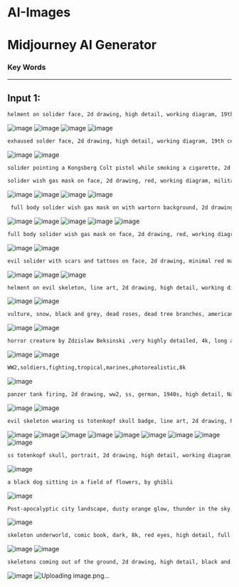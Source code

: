 # AI-Images

# Midjourney AI Generator

### Key Words

---

## Input 1:

```bash
helment on solider face, 2d drawing, high detail, working diagram, 19th century, red eyes, ww2, world war 2, detailed working diagram, combat
```
![image](https://user-images.githubusercontent.com/45083490/188250470-49f45e61-ee07-48e0-9939-323750bd33d1.png)
![image](https://user-images.githubusercontent.com/45083490/188250516-65cc6c27-0922-4dfe-ae76-3b88adab2e1e.png)
![image](https://user-images.githubusercontent.com/45083490/188250592-cc7af5c3-8969-49c4-ad02-6125fb324f41.png)
![image](https://user-images.githubusercontent.com/45083490/188250818-18e31f4b-e3c2-46de-8305-9b5ca8b7b7a6.png)

```bash
exhaused solder face, 2d drawing, high detail, working diagram, 19th century, red eyes, ww2, world war 2, detailed working diagram, combat uniform, ss, military insignia, insignia, glit metal, german military uniform
```
![image](https://user-images.githubusercontent.com/45083490/188250879-443545f9-c899-4f03-a9e3-5577d300bb0e.png)
![image](https://user-images.githubusercontent.com/45083490/188250936-d389c028-6736-41f1-8d85-9bdb0d457250.png)


```bash
solider pointing a Kongsberg Colt pistol while smoking a cigarette, 2d drawing, red, working diagram, blueprint,  military, insignia, rank, combat uniform, ss, high details, ww2, world war 2, helment, 1940s
```

```bash
solider wish gas mask on face, 2d drawing, red, working diagram, military, insignia, rank, combat uniform, ss, high details, ww2, world war 2, helment, 1940s, tired, exhaused
```
![image](https://user-images.githubusercontent.com/45083490/188251499-96b27157-004d-4624-b81a-c350637c00ab.png)
![image](https://user-images.githubusercontent.com/45083490/188251584-a6f64ce2-0a63-48a4-87db-1a871967f8f1.png)
![image](https://user-images.githubusercontent.com/45083490/188251628-c326ec86-7e94-4571-9749-bf58961f4524.png)
![image](https://user-images.githubusercontent.com/45083490/188251660-cb178f42-e0bc-43be-b494-1cfa5e3928c6.png)


```bash
 full body solider wish gas mask on with wartorn background, 2d drawing, minimal red marks, working diagram, military, insignia, rank, combat uniform, ss, high details, ww2, world war 2, helment, 1940s
```
![image](https://user-images.githubusercontent.com/45083490/188252273-a0d14590-186a-4bf7-847b-75d5ca725a67.png)
![image](https://user-images.githubusercontent.com/45083490/188252293-3da09cd8-64fa-4d39-9ddc-463a7abdb9ea.png)
![image](https://user-images.githubusercontent.com/45083490/188252315-35a8f6fb-e7da-48b7-ad57-52b5c1ded2c5.png)
![image](https://user-images.githubusercontent.com/45083490/188252356-8a4d6f45-02b0-4f51-b924-c9f4ea1f86fa.png)
![image](https://user-images.githubusercontent.com/45083490/188252370-ccbaac01-1179-423c-9e8e-2f2799bf85f6.png)


```bash
full body solider wish gas mask on face, 2d drawing, red, working diagram, military, insignia, rank, combat uniform, ss, high details, ww2, world war 2, helment, 1940s, wartorn background
```
![image](https://user-images.githubusercontent.com/45083490/188252478-270d5a10-4b40-42b0-afc9-2fefcd79c201.png)
![image](https://user-images.githubusercontent.com/45083490/188252487-dd8df1b3-18b4-47d4-8560-d9c2e7767cc4.png)

```bash
evil solider with scars and tattoos on face, 2d drawing, minimal red marks, gold insignia, gold marks, evil eyes, working diagram, military, insignia, rank, combat uniform, ss, high details, ww2, world war 2, helment, 1940s
```
![image](https://user-images.githubusercontent.com/45083490/188252860-5b2a911d-585e-4604-bf52-e3bff0aeb7de.png)
![image](https://user-images.githubusercontent.com/45083490/188252862-eec46954-c4da-498c-9263-bc0d9dd4bac0.png)
![image](https://user-images.githubusercontent.com/45083490/188252865-2585c3cf-7f1e-46e7-b9b9-c29495f6cfe3.png)

```bash
helment on evil skeleton, line art, 2d drawing, high detail, working diagram, 19th century, red eyes, ww2, world war 2, detailed working diagram, insignia, rank, military, color
```
![image](https://user-images.githubusercontent.com/45083490/188295742-016098a2-bb8e-4702-9765-4fa19a4d10fd.png)
![image](https://user-images.githubusercontent.com/45083490/188295777-414911d8-4038-4f5f-9a39-5e82aa43ea46.png)

```bash
vulture, snow, black and grey, dead roses, dead tree branches, american tradition tattoo style
```
![image](https://user-images.githubusercontent.com/45083490/188295815-4558df37-1daa-49f9-8ad8-983dfa5f7da2.png)
![image](https://user-images.githubusercontent.com/45083490/188296067-09ca9e13-841f-4116-afa1-a7b35c22c659.png)



```bash
horror creature by Zdzislaw Beksinski ,very highly detailed, 4k, long arms, undead, vascular, bone spikes, crawling, surrounded by death, ravens
```
![image](https://user-images.githubusercontent.com/45083490/188302831-065216e4-8b30-4bc2-9dba-aa3a984ae82b.png)
![image](https://user-images.githubusercontent.com/45083490/188296023-bd4bd481-f7f3-496f-93d3-6c46a69cabbf.png)


```bash
WW2,soldiers,fighting,tropical,marines,photorealistic,8k
```
![image](https://user-images.githubusercontent.com/45083490/188302875-4d64d33d-1fac-4e33-a717-d8314d4b5b9e.png)

```bash
panzer tank firing, 2d drawing, ww2, ss, german, 1940s, high detail, National Socialist German Workers Party, red marks
```
![image](https://user-images.githubusercontent.com/45083490/188302892-6af9eaa3-e5d4-4d97-95ca-d946711a032d.png)
![image](https://user-images.githubusercontent.com/45083490/188303191-5c88210c-1f7a-4153-ade5-ac6d871d5f4a.png)

```bash
evil skeleton wearing ss totenkopf skull badge, line art, 2d drawing, high detail, working diagram, 19th century, red eyes, ww2, world war 2, detailed, working diagram, insignia, rank, military, gold insignia, medals
```
![image](https://user-images.githubusercontent.com/45083490/188303210-a866bb07-2e64-4dd1-b0b1-9f131a67a729.png)
![image](https://user-images.githubusercontent.com/45083490/188303215-d9296654-9cf1-4702-95a7-21082b8c6761.png)
![image](https://user-images.githubusercontent.com/45083490/188303217-fe336ca9-c428-4652-bb70-f551d2e42ec2.png)
![image](https://user-images.githubusercontent.com/45083490/188303222-42f98d2d-d68a-4412-bb6b-570b57ba8da9.png)
![image](https://user-images.githubusercontent.com/45083490/188303268-f121be39-e539-43b0-b532-0b2b16c1a4e4.png)
![image](https://user-images.githubusercontent.com/45083490/188303358-ba5f4f2b-6d52-42fd-b95b-09c7eb43bcb6.png)
![image](https://user-images.githubusercontent.com/45083490/188303554-a49464be-d984-46d1-882d-d65678d6118c.png)
![image](https://user-images.githubusercontent.com/45083490/188303573-901b3da7-f68b-4f56-8ac5-4ef953b6f06d.png)
![image](https://user-images.githubusercontent.com/45083490/188303674-cb907e7b-d52b-4ca6-85f4-ab965de61832.png)


```bash
ss totenkopf skull, portrait, 2d drawing, high detail, working diagram, 19th century, red eyes, ww2, world war 2, detailed, working diagram, insignia, rank, military, gold insignia, medals
```
![image](https://user-images.githubusercontent.com/45083490/188304148-675e1c2b-956d-4180-80e2-f305455c5484.png)


```bash
a black dog sitting in a field of flowers, by ghibli
```
![image](https://user-images.githubusercontent.com/45083490/188304157-b520d595-4875-4d9e-80e2-0a2bbdb887b4.png)

```bash
Post-apocalyptic city landscape, dusty orange glow, thunder in the sky, hyper realistic, 4k
```
![image](https://user-images.githubusercontent.com/45083490/188311168-9330510f-7f28-45ce-a1da-0b5f320a9296.png)

```bash
skeleton underworld, comic book, dark, 8k, red eyes, high detail, full body, transparent background, shirt design
```
![image](https://user-images.githubusercontent.com/45083490/188311261-e79f8b27-192f-48b1-8c8f-8fbb7b9bfd52.png)
![image](https://user-images.githubusercontent.com/45083490/188312207-1d7048f8-0095-4d36-92a2-cc46e6b10ceb.png)


```bash
skeletons coming out of the ground, 2d drawing, high detail, black and grey, red and gold, psychedelic illustration
```
![image](https://user-images.githubusercontent.com/45083490/188312404-9cb10d18-cba1-4705-9a7a-a3ad81a5e449.png)
![Uploading image.png…]()

